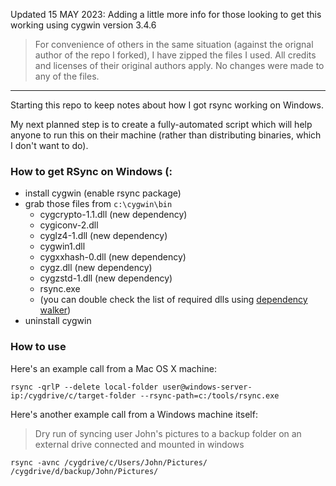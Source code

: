 Updated 15 MAY 2023: Adding a little more info for those looking to get this working using cygwin version 3.4.6
> For convenience of others in the same situation (against the orignal author of the repo I forked), I have zipped the files I used. All credits and licenses of their original authors apply. No changes were made to any of the files.
***
Starting this repo to keep notes about how I got rsync working on Windows.

My next planned step is to create a fully-automated script which will help anyone to run this on their machine (rather than distributing binaries, which I don't want to do).

### How to get RSync on Windows (:

- install cygwin (enable rsync package)
- grab those files from `c:\cygwin\bin`
  - cygcrypto-1.1.dll (new dependency)
  - cygiconv-2.dll
  - cyglz4-1.dll (new dependency)
  - cygwin1.dll
  - cygxxhash-0.dll (new dependency)
  - cygz.dll (new dependency)
  - cygzstd-1.dll (new dependency)
  - rsync.exe
  - (you can double check the list of required dlls using [dependency walker](http://www.dependencywalker.com))
- uninstall cygwin

### How to use

Here's an example call from a Mac OS X machine:

```
rsync -qrlP --delete local-folder user@windows-server-ip:/cygdrive/c/target-folder --rsync-path=c:/tools/rsync.exe
```

Here's another example call from a Windows machine itself:
> Dry run of syncing user John's pictures to a backup folder on an external drive connected and mounted in windows
```
rsync -avnc /cygdrive/c/Users/John/Pictures/ /cygdrive/d/backup/John/Pictures/
```
